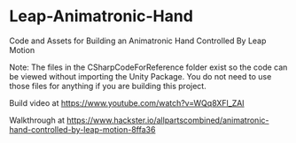 # Leap-Animatronic-Hand
Code and Assets for Building an Animatronic Hand Controlled By Leap Motion


Note: The files in the CSharpCodeForReference folder exist so the code can be viewed without importing the Unity Package. You do not need to use those files for anything if you are building this project. 


Build video at https://www.youtube.com/watch?v=WQq8XFl_ZAI

Walkthrough at https://www.hackster.io/allpartscombined/animatronic-hand-controlled-by-leap-motion-8ffa36

